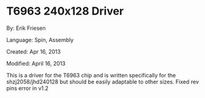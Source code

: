 # T6963 240x128 Driver

By: Erik Friesen

Language: Spin, Assembly

Created: Apr 16, 2013

Modified: April 16, 2013

This is a driver for the T6963 chip and is written specifically for the shzj2058/jhd240128 but should be easily adaptable to other sizes. Fixed rev pins error in v1.2
